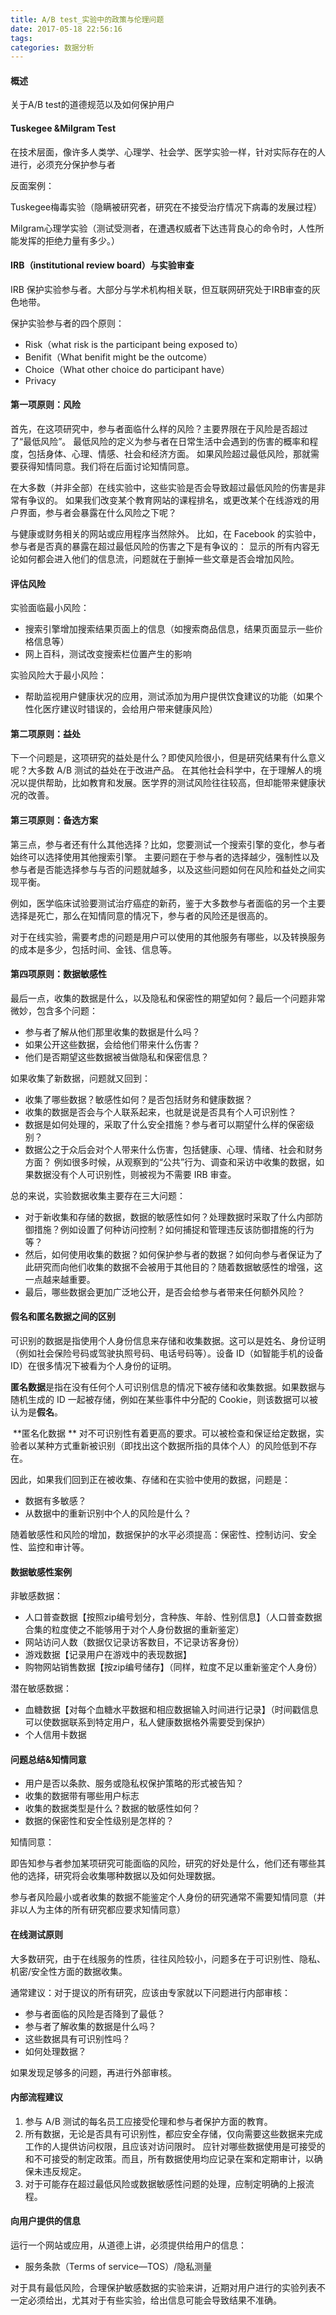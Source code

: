 ```yaml
---
title: A/B test_实验中的政策与伦理问题
date: 2017-05-18 22:56:16
tags:
categories: 数据分析
---
```


#### 概述

关于A/B test的道德规范以及如何保护用户

#### Tuskegee &Milgram Test

在技术层面，像许多人类学、心理学、社会学、医学实验一样，针对实际存在的人进行，必须充分保护参与者 

反面案例：

Tuskegee梅毒实验（隐瞒被研究者，研究在不接受治疗情况下病毒的发展过程）

Milgram心理学实验（测试受测者，在遭遇权威者下达违背良心的命令时，人性所能发挥的拒绝力量有多少。）

<!---more--->

#### IRB（institutional review board）与实验审查

IRB 保护实验参与者。大部分与学术机构相关联，但互联网研究处于IRB审查的灰色地带。

保护实验参与者的四个原则：

- Risk（what risk is the participant being exposed to）
- Benifit（What benifit might be the outcome）
- Choice（What other choice do participant have）
- Privacy 

#### 第一项原则：风险

首先，在这项研究中，参与者面临什么样的风险？主要界限在于风险是否超过了“最低风险”。 最低风险的定义为参与者在日常生活中会遇到的伤害的概率和程度，包括身体、心理、情感、社会和经济方面。 如果风险超过最低风险，那就需要获得知情同意。我们将在后面讨论知情同意。

在大多数（并非全部）在线实验中，这些实验是否会导致超过最低风险的伤害是非常有争议的。 如果我们改变某个教育网站的课程排名，或更改某个在线游戏的用户界面，参与者会暴露在什么风险之下呢？

与健康或财务相关的网站或应用程序当然除外。 比如，在 Facebook 的实验中，参与者是否真的暴露在超过最低风险的伤害之下是有争议的： 显示的所有内容无论如何都会进入他们的信息流，问题就在于删掉一些文章是否会增加风险。

#### 评估风险

实验面临最小风险：

- 搜索引擎增加搜索结果页面上的信息（如搜索商品信息，结果页面显示一些价格信息等）
- 网上百科，测试改变搜索栏位置产生的影响 

实验风险大于最小风险：

- 帮助监视用户健康状况的应用，测试添加为用户提供饮食建议的功能（如果个性化医疗建议时错误的，会给用户带来健康风险）

#### 第二项原则：益处

下一个问题是，这项研究的益处是什么？即使风险很小，但是研究结果有什么意义呢？大多数 A/B 测试的益处在于改进产品。 在其他社会科学中，在于理解人的境况以提供帮助，比如教育和发展。医学界的测试风险往往较高，但却能带来健康状况的改善。

#### 第三项原则：备选方案

第三点，参与者还有什么其他选择？比如，您要测试一个搜索引擎的变化，参与者始终可以选择使用其他搜索引擎。 主要问题在于参与者的选择越少，强制性以及参与者是否能选择参与与否的问题就越多，以及这些问题如何在风险和益处之间实现平衡。

例如，医学临床试验要测试治疗癌症的新药，鉴于大多数参与者面临的另一个主要选择是死亡，那么在知情同意的情况下，参与者的风险还是很高的。

对于在线实验，需要考虑的问题是用户可以使用的其他服务有哪些，以及转换服务的成本是多少，包括时间、金钱、信息等。

#### 第四项原则：数据敏感性

最后一点，收集的数据是什么，以及隐私和保密性的期望如何？最后一个问题非常微妙，包含多个问题：

- 参与者了解从他们那里收集的数据是什么吗？
- 如果公开这些数据，会给他们带来什么伤害？
- 他们是否期望这些数据被当做隐私和保密信息？

如果收集了新数据，问题就又回到：

- 收集了哪些数据？敏感性如何？是否包括财务和健康数据？
- 收集的数据是否会与个人联系起来，也就是说是否具有个人可识别性？
- 数据是如何处理的，采取了什么安全措施？参与者可以期望什么样的保密级别？
- 数据公之于众后会对个人带来什么伤害，包括健康、心理、情绪、社会和财务方面？ 例如很多时候，从观察到的“公共”行为、调查和采访中收集的数据，如果数据没有个人可识别性，则被视为不需要 IRB 审查。

总的来说，实验数据收集主要存在三大问题：

- 对于新收集和存储的数据，数据的敏感性如何？处理数据时采取了什么内部防御措施？例如设置了何种访问控制？如何捕捉和管理违反该防御措施的行为等？
- 然后，如何使用收集的数据？如何保护参与者的数据？如何向参与者保证为了此研究而向他们收集的数据不会被用于其他目的？随着数据敏感性的增强，这一点越来越重要。
- 最后，哪些数据会更加广泛地公开，是否会给参与者带来任何额外风险？

#### 假名和匿名数据之间的区别

可识别的数据是指使用个人身份信息来存储和收集数据。这可以是姓名、身份证明（例如社会保险号码或驾驶执照号码、电话号码等）。设备 ID（如智能手机的设备ID）在很多情况下被看为个人身份的证明。

**匿名数据**是指在没有任何个人可识别信息的情况下被存储和收集数据。如果数据与随机生成的 ID 一起被存储，例如在某些事件中分配的 Cookie，则该数据可以被认为是**假名**。

 **匿名化数据 ** 对不可识别性有着更高的要求。可以被检查和保证给定数据，实验者以某种方式重新被识别（即找出这个数据所指的具体个人）的风险低到不存在。

因此，如果我们回到正在被收集、存储和在实验中使用的数据，问题是：

- 数据有多敏感？
- 从数据中的重新识别中个人的风险是什么？

随着敏感性和风险的增加，数据保护的水平必须提高：保密性、控制访问、安全性、监控和审计等。

#### 数据敏感性案例

非敏感数据：

- 人口普查数据【按照zip编号划分，含种族、年龄、性别信息】（人口普查数据合集的粒度使之不能够用于对个人身份数据的重新鉴定）
- 网站访问人数（数据仅记录访客数目，不记录访客身份）
- 游戏数据【记录用户在游戏中的表现数据】
- 购物网站销售数据【按zip编号储存】（同样，粒度不足以重新鉴定个人身份）

潜在敏感数据：

- 血糖数据【对每个血糖水平数据和相应数据输入时间进行记录】（时间戳信息可以使数据联系到特定用户，私人健康数据格外需要受到保护）
- 个人信用卡数据

#### 问题总结&知情同意

- 用户是否以条款、服务或隐私权保护策略的形式被告知？
- 收集的数据带有哪些用户标志
- 收集的数据类型是什么？数据的敏感性如何？
- 数据的保密性和安全性级别是怎样的？

知情同意：

即告知参与者参加某项研究可能面临的风险，研究的好处是什么，他们还有哪些其他的选择，研究将会收集哪种数据以及如何处理数据。

参与者风险最小或者收集的数据不能鉴定个人身份的研究通常不需要知情同意（并非以人为主体的所有研究都应要求知情同意）

#### 在线测试原则

大多数研究，由于在线服务的性质，往往风险较小，问题多在于可识别性、隐私、机密/安全性方面的数据收集。

通常建议：对于提议的所有研究，应该由专家就以下问题进行内部审核：

- 参与者面临的风险是否降到了最低？
- 参与者了解收集的数据是什么吗？
- 这些数据具有可识别性吗？
- 如何处理数据？

如果发现足够多的问题，再进行外部审核。

#### 内部流程建议

1. 参与 A/B 测试的每名员工应接受伦理和参与者保护方面的教育。 
2. 所有数据，无论是否具有可识别性，都应安全存储，仅向需要这些数据来完成工作的人提供访问权限，且应该对访问限时。 应针对哪些数据使用是可接受的和不可接受的制定政策。而且，所有数据使用均应记录在案和定期审计，以确保未违反规定。
3. 对于可能存在超过最低风险或数据敏感性问题的处理，应制定明确的上报流程。

#### 向用户提供的信息

运行一个网站或应用，从道德上讲，必须提供给用户的信息：

- 服务条款（Terms of service—TOS）/隐私测量

对于具有最低风险，合理保护敏感数据的实验来讲，近期对用户进行的实验列表不一定必须给出，尤其对于有些实验，给出信息可能会导致结果不准确。